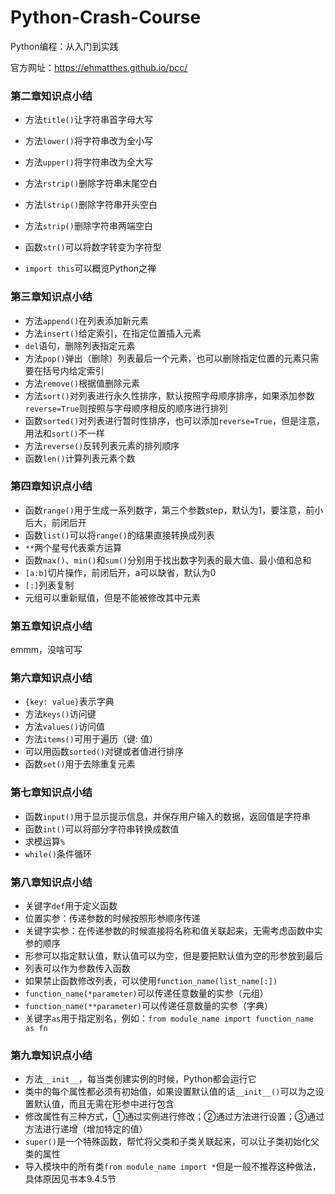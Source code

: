 # Python-Crash-Course
Python编程：从入门到实践

官方网址：https://ehmatthes.github.io/pcc/

### 第二章知识点小结

- 方法`title()`让字符串首字母大写
- 方法`lower()`将字符串改为全小写
- 方法`upper()`将字符串改为全大写

- 方法`rstrip()`删除字符串末尾空白
- 方法`lstrip()`删除字符串开头空白
- 方法`strip()`删除字符串两端空白

- 函数`str()`可以将数字转变为字符型

- `import this`可以概览Python之禅

### 第三章知识点小结

- 方法`append()`在列表添加新元素
- 方法`insert()`给定索引，在指定位置插入元素
- `del`语句，删除列表指定元素
- 方法`pop()`弹出（删除）列表最后一个元素，也可以删除指定位置的元素只需要在括号内给定索引
- 方法`remove()`根据值删除元素
- 方法`sort()`对列表进行永久性排序，默认按照字母顺序排序，如果添加参数`reverse=True`则按照与字母顺序相反的顺序进行排列
- 函数`sorted()`对列表进行暂时性排序，也可以添加`reverse=True`，但是注意，用法和`sort()`不一样
- 方法`reverse()`反转列表元素的排列顺序
- 函数`len()`计算列表元素个数

### 第四章知识点小结

- 函数`range()`用于生成一系列数字，第三个参数step，默认为1，要注意，前小后大，前闭后开
- 函数`list()`可以将`range()`的结果直接转换成列表
- `**`两个星号代表乘方运算
- 函数`max()`、`min()`和`sum()`分别用于找出数字列表的最大值、最小值和总和
- `[a:b]`切片操作，前闭后开，a可以缺省，默认为0
- `[:]`列表复制
- 元组可以重新赋值，但是不能被修改其中元素

### 第五章知识点小结

emmm，没啥可写

### 第六章知识点小结

- `{key: value}`表示字典
- 方法`keys()`访问键
- 方法`values()`访问值
- 方法`items()`可用于遍历（键: 值）
- 可以用函数`sorted()`对键或者值进行排序
- 函数`set()`用于去除重复元素

### 第七章知识点小结

- 函数`input()`用于显示提示信息，并保存用户输入的数据，返回值是字符串
- 函数`int()`可以将部分字符串转换成数值
- 求模运算`%`
- `while()`条件循环

### 第八章知识点小结

- 关键字`def`用于定义函数
- 位置实参：传递参数的时候按照形参顺序传递
- 关键字实参：在传递参数的时候直接将名称和值关联起来，无需考虑函数中实参的顺序
- 形参可以指定默认值，默认值可以为空，但是要把默认值为空的形参放到最后
- 列表可以作为参数传入函数
- 如果禁止函数修改列表，可以使用`function_name(list_name[:])`
- `function_name(*parameter)`可以传递任意数量的实参（元组）
- `function_name(**parameter)`可以传递任意数量的实参（字典）
- 关键字`as`用于指定别名，例如：`from module_name import function_name as fn`

### 第九章知识点小结

- 方法`__init__`，每当类创建实例的时候，Python都会运行它
- 类中的每个属性都必须有初始值，如果设置默认值的话`__init__()`可以为之设置默认值，而且无需在形参中进行包含
- 修改属性有三种方式，①通过实例进行修改；②通过方法进行设置；③通过方法进行递增（增加特定的值）
- `super()`是一个特殊函数，帮忙将父类和子类关联起来，可以让子类初始化父类的属性
- 导入模块中的所有类`from module_name import *`但是一般不推荐这种做法，具体原因见书本9.4.5节





